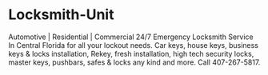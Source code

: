 # Locksmith-Unit
Automotive | Residential | Commercial 24/7 Emergency Locksmith Service In Central Florida for all your lockout needs. Car keys, house keys, business keys &amp; locks installation, Rekey, fresh installation, high tech security locks, master keys, pushbars, safes &amp; locks any kind and more. Call 407-267-5817.
